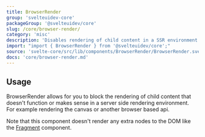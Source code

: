```yaml
---
title: BrowserRender
group: 'svelteuidev-core'
packageGroup: '@svelteuidev/core'
slug: /core/browser-render/
category: 'misc'
description: 'Disables rendering of child content in a SSR environment'
import: "import { BrowserRender } from '@svelteuidev/core';"
source: 'svelte-core/src/lib/components/BrowserRender/BrowserRender.svelte'
docs: 'core/browser-render.md'
---
```


<script>
    import { Demo, BrowserRenderDemos } from '@svelteuidev/demos';
    import { Heading } from 'components';
</script>

<Heading />

## Usage

BrowserRender allows for you to block the rendering of child content that doesn't function or makes sense in a server side rendering environment. For example rendering the canvas or another browser based api.

<Demo demo={BrowserRenderDemos.usage} />

Note that this component doesn't render any extra nodes to the DOM like the [Fragment](core/fragment) component.